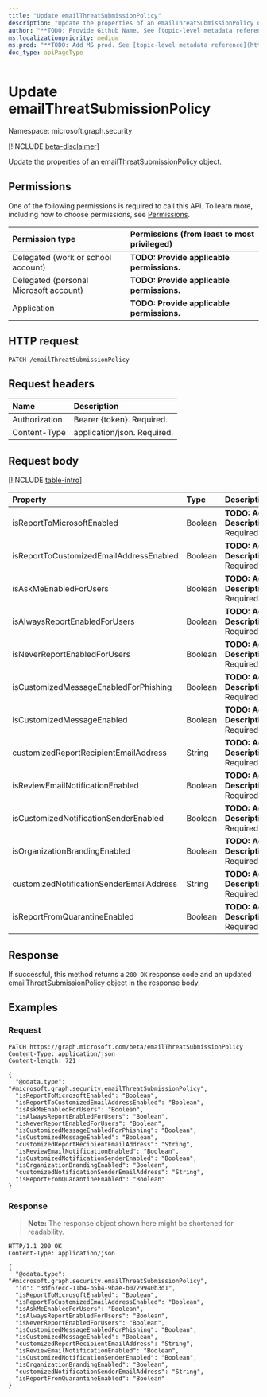 ```yaml
---
title: "Update emailThreatSubmissionPolicy"
description: "Update the properties of an emailThreatSubmissionPolicy object."
author: "**TODO: Provide Github Name. See [topic-level metadata reference](https://aka.ms/msgo?pagePath=API/Document/Guidelines/Metadata)**"
ms.localizationpriority: medium
ms.prod: "**TODO: Add MS prod. See [topic-level metadata reference](https://aka.ms/msgo?pagePath=API/Document/Guidelines/Metadata)**"
doc_type: apiPageType
---
```


# Update emailThreatSubmissionPolicy
Namespace: microsoft.graph.security

[!INCLUDE [beta-disclaimer](../../includes/beta-disclaimer.md)]

Update the properties of an [emailThreatSubmissionPolicy](../resources/security-emailthreatsubmissionpolicy.md) object.

## Permissions
One of the following permissions is required to call this API. To learn more, including how to choose permissions, see [Permissions](/graph/permissions-reference).

|Permission type|Permissions (from least to most privileged)|
|:---|:---|
|Delegated (work or school account)|**TODO: Provide applicable permissions.**|
|Delegated (personal Microsoft account)|**TODO: Provide applicable permissions.**|
|Application|**TODO: Provide applicable permissions.**|

## HTTP request

<!-- {
  "blockType": "ignored"
}
-->
``` http
PATCH /emailThreatSubmissionPolicy
```

## Request headers
|Name|Description|
|:---|:---|
|Authorization|Bearer {token}. Required.|
|Content-Type|application/json. Required.|

## Request body
[!INCLUDE [table-intro](../../includes/update-property-table-intro.md)]


|Property|Type|Description|
|:---|:---|:---|
|isReportToMicrosoftEnabled|Boolean|**TODO: Add Description** Required.|
|isReportToCustomizedEmailAddressEnabled|Boolean|**TODO: Add Description** Required.|
|isAskMeEnabledForUsers|Boolean|**TODO: Add Description** Required.|
|isAlwaysReportEnabledForUsers|Boolean|**TODO: Add Description** Required.|
|isNeverReportEnabledForUsers|Boolean|**TODO: Add Description** Required.|
|isCustomizedMessageEnabledForPhishing|Boolean|**TODO: Add Description** Required.|
|isCustomizedMessageEnabled|Boolean|**TODO: Add Description** Required.|
|customizedReportRecipientEmailAddress|String|**TODO: Add Description** Required.|
|isReviewEmailNotificationEnabled|Boolean|**TODO: Add Description** Required.|
|isCustomizedNotificationSenderEnabled|Boolean|**TODO: Add Description** Required.|
|isOrganizationBrandingEnabled|Boolean|**TODO: Add Description** Required.|
|customizedNotificationSenderEmailAddress|String|**TODO: Add Description** Required.|
|isReportFromQuarantineEnabled|Boolean|**TODO: Add Description** Required.|



## Response

If successful, this method returns a `200 OK` response code and an updated [emailThreatSubmissionPolicy](../resources/security-emailthreatsubmissionpolicy.md) object in the response body.

## Examples

### Request
<!-- {
  "blockType": "request",
  "name": "update_emailthreatsubmissionpolicy"
}
-->
``` http
PATCH https://graph.microsoft.com/beta/emailThreatSubmissionPolicy
Content-Type: application/json
Content-length: 721

{
  "@odata.type": "#microsoft.graph.security.emailThreatSubmissionPolicy",
  "isReportToMicrosoftEnabled": "Boolean",
  "isReportToCustomizedEmailAddressEnabled": "Boolean",
  "isAskMeEnabledForUsers": "Boolean",
  "isAlwaysReportEnabledForUsers": "Boolean",
  "isNeverReportEnabledForUsers": "Boolean",
  "isCustomizedMessageEnabledForPhishing": "Boolean",
  "isCustomizedMessageEnabled": "Boolean",
  "customizedReportRecipientEmailAddress": "String",
  "isReviewEmailNotificationEnabled": "Boolean",
  "isCustomizedNotificationSenderEnabled": "Boolean",
  "isOrganizationBrandingEnabled": "Boolean",
  "customizedNotificationSenderEmailAddress": "String",
  "isReportFromQuarantineEnabled": "Boolean"
}
```


### Response
>**Note:** The response object shown here might be shortened for readability.
<!-- {
  "blockType": "response",
  "truncated": true
}
-->
``` http
HTTP/1.1 200 OK
Content-Type: application/json

{
  "@odata.type": "#microsoft.graph.security.emailThreatSubmissionPolicy",
  "id": "3df67ecc-11b4-b5b4-9bae-b0729940b3d1",
  "isReportToMicrosoftEnabled": "Boolean",
  "isReportToCustomizedEmailAddressEnabled": "Boolean",
  "isAskMeEnabledForUsers": "Boolean",
  "isAlwaysReportEnabledForUsers": "Boolean",
  "isNeverReportEnabledForUsers": "Boolean",
  "isCustomizedMessageEnabledForPhishing": "Boolean",
  "isCustomizedMessageEnabled": "Boolean",
  "customizedReportRecipientEmailAddress": "String",
  "isReviewEmailNotificationEnabled": "Boolean",
  "isCustomizedNotificationSenderEnabled": "Boolean",
  "isOrganizationBrandingEnabled": "Boolean",
  "customizedNotificationSenderEmailAddress": "String",
  "isReportFromQuarantineEnabled": "Boolean"
}
```

